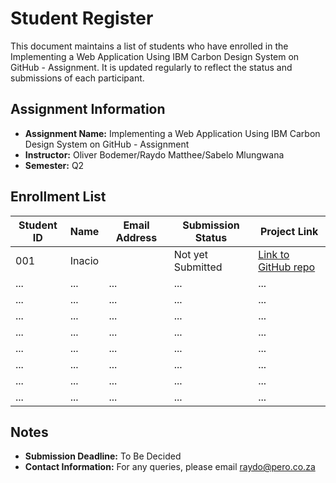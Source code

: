 # Student Register

This document maintains a list of students who have enrolled in the Implementing a Web Application Using IBM Carbon Design System on GitHub - Assignment. It is updated regularly to reflect the status and submissions of each participant.

## Assignment Information
- **Assignment Name:** Implementing a Web Application Using IBM Carbon Design System on GitHub - Assignment
- **Instructor:** Oliver Bodemer/Raydo Matthee/Sabelo Mlungwana
- **Semester:** Q2

## Enrollment List

| Student ID | Name                | Email Address             | Submission Status | Project Link                                   |
|------------|---------------------|---------------------------|-------------------|------------------------------------------------|
| 001        | Inacio              |                           | Not yet Submitted | [Link to GitHub repo](https://github.com)      |
| ...        | ...                 | ...                       | ...               | ...                                            |
| ...        | ...                 | ...                       | ...               | ...                                            |
| ...        | ...                 | ...                       | ...               | ...                                            |
| ...        | ...                 | ...                       | ...               | ...                                            |
| ...        | ...                 | ...                       | ...               | ...                                            |
| ...        | ...                 | ...                       | ...               | ...                                            |
| ...        | ...                 | ...                       | ...               | ...                                            |
| ...        | ...                 | ...                       | ...               | ...                                            |

## Notes
- **Submission Deadline:** To Be Decided
- **Contact Information:** For any queries, please email raydo@pero.co.za
